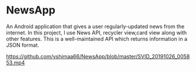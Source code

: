 # NewsApp
An Android application that gives a user regularly-updated news from the internet. In this project, I use News API, recycler view,card view along with other features. This is a well-maintained API which returns information in a JSON format.


https://github.com/yshimaa66/NewsApp/blob/master/SVID_20191026_005853.mp4

